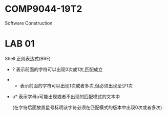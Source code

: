 # COMP9044-19T2
Software Construction 

# LAB 01

Shell 正则表达式(BRE)

- ? 表示前面的字符可以出现0次或1次,匹配成立

- + 表示前面的字符可以出现1次或者多次,但必须出现至少1次

- u* 表示字母u可能出现或者不出现的匹配模式的文本中

  (在字符后面放置星号标明该字符必须在匹配模式的版本中出现0次或者多次)
